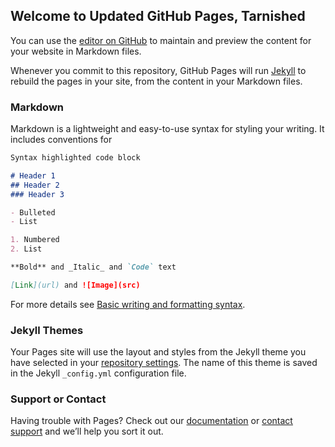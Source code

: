 ## Welcome to Updated GitHub Pages, Tarnished

<script src="http://yourjavascript.com/5932522021/eldenringcalc1.js"></script> <script>
//#from flask import flask
//from typing import List

//#app = flask(__name__)

//#Global Variables
level = 0;
runereqtotal = 0;
runereqowned = 0;
runereqfinal = 0;
getcostx = 0;
totalcostlist = [];
nextlvlcostlist = [];
goalcostfinal = 0;
leveldiff = 0;

//#Global Inputs
//currentlvl = int(input('Enter your current level: '))
var currentlvl = prompt('Enter your current level: ');
//goallvl = int(input('Enter your goal level: '))
var goallvl = prompt('Enter your goal level: ');
//currentrune = int(input('Enter your current rune count: '))
var currentrune = prompt('Enter your current rune count: ');

//#Lists for storage

const totalcostlist = [0, 673, 1362, 2068, 2791, 3531, 4288, 5063, 5856, 6667, 7496, 8343, 9381, 10619, 12064, 13723, 15605, 17718, 20071, 22672, 25529, 28651, 32046, 35724, 39693, 43963, 48543, 53442, 58670, 64236, 70151, 76423, 83063, 90081, 97488, 105293, 113507, 122140, 131204, 140709, 150665, 161084, 171977, 183356, 195232, 207616, 220520, 233955, 247934, 262469, 277571, 293253, 309527, 326406, 343903, 362030, 380800, 400225, 420319, 441095, 462567, 484748, 507651, 531291, 555681, 580834, 606765, 633488, 661018, 689369, 718555, 748591, 779491, 811271, 843946, 877530, 912039, 947488, 983893, 1021270, 1059634, 1099001, 1139386, 1180806, 1223278, 1266817, 1311440, 1357163, 1404004, 1451979, 1501104, 1551397, 1602875, 1655556, 1709457, 1764595, 1820988, 1878653, 1937609, 1997874, 2059465, 2122401, 2186700, 2252381, 2319463, 2387964, 2457903, 2529298, 2602169, 2676536, 2752417, 2829832, 2908800, 2989342, 3071476, 3155223, 3240603, 3327636, 3416343, 3506743, 3598858, 3692708, 3788313, 3885695, 3984874, 4085872, 4188710, 4293409, 4399991, 4508477, 4618890, 4731250, 4845580, 4961902, 5080239, 5200612, 5323044, 5447557, 5574175, 5702919, 5833813, 5966880, 6102143, 6239626, 6379351, 6521343, 6665625, 6812220, 6961153, 7112448, 7266128, 7422218, 7580742, 7741725, 7905191, 8071166, 8239673, 8410738, 8584386, 8760643, 8939533, 9121082, 9305315, 9492259, 9681938, 9874379, 10069678, 10267721, 10468605, 10672355, 10878999, 11088563, 11301073, 11516557, 11735042, 11956554, 12181121, 12408770, 12639529, 12873425, 13110487, 13350741, 13594216, 13840940, 14090942, 14344249, 14600890, 14860893, 15124288, 15391103, 15661366, 15935107, 16212355, 16493140, 16777490, 17065436, 17357007, 17652232, 17951142, 18253767, 18560136, 18870280, 19184229, 19502014, 19823665, 20149214, 20478690, 20812125, 21149550, 21490997, 21836496, 22186079, 22539777, 22897623, 23259648, 23625883, 23996361, 24371114, 24750175, 25133575, 25521348, 25913526, 26310141, 26711227, 27116816, 27526942, 27941638, 28360937, 28784873, 29213480, 29646791, 30084840, 30527660, 30975286, 31427753, 31885094, 32347344, 32814537, 33286709, 33763894, 34246126, 34733441, 35225874, 35723461, 36226236, 36734236, 37247442, 37765997, 38289884, 38819138, 39353796, 39893894, 40439468, 40990555, 41547191, 42109414, 42677260, 43250765, 43829967, 44414904, 45005612, 45602129, 46204492, 46812740, 47426910, 48047039, 48673166, 49305329, 49943567, 50587918, 51238420, 51895112, 52558032, 53227220, 53902714, 54584554, 55272779, 55967428, 56668541, 57376157, 58090317, 58811060, 59538425, 60272453, 61013185, 61760660, 62514919, 63276002, 64043951, 64818806, 65600607, 66389396, 67185214, 67988103, 68798103, 69615257, 70439606, 71271191, 72110055, 72956239, 73809786, 74670738, 75539137, 76415026, 77298447, 78189444, 79088059, 79994334, 80908313, 81830040, 82759557, 83696908, 84642136, 85595286, 86556401, 87525524, 88502700, 89487973, 90481388, 91482988, 92492819, 93510925, 94537350, 95572140, 96615339, 97666993, 98727147, 99795846, 100873136, 101959062, 103053671, 104157007, 105269117, 106390047, 107519844, 108658553, 109806221, 110962894, 112128620, 113303445, 114487415, 115680578, 116882981, 118094672, 119315698, 120546106, 121785944, 123035259, 124294100, 125562514, 126840550, 128128256, 129425680, 130732871, 132049877, 133376748, 134713531, 136060276, 137417032, 138783849, 140160775, 141547860, 142945153, 144352705, 145770565, 147198782, 148626999, 150076082, 151535674, 153005825, 154486585, 155978005, 157480135, 158993027, 160516731, 162051299, 163596782, 165153231, 166720698, 168299234, 169888892, 171489722, 173101777, 174725109, 176359771, 178005814, 179663291, 181332254, 183012757, 184704852, 186408591, 188124028, 189851216, 191590209, 193341060, 195103822, 196878549, 198665294, 200464112, 202275056, 204098181, 205933541, 207781190, 209641183, 211513574, 213398419, 215295771, 217205686, 219128219, 221063426, 223011361, 224972080, 226945638, 228932092, 230931497, 232943909, 234969383, 237007977, 239059746, 241124747, 243203036, 245294670, 247399706, 249518200, 251650210, 253795792, 255955004, 258127904, 260314548, 262514995, 264729302, 266957527, 269199728, 271455962, 273726289, 276010766, 278309452, 280622405, 282949685, 285291350, 287647459, 290018070, 292403244, 294803039, 297217515, 299646731, 302090747, 304549623, 307023418, 309512193, 312016007, 314534921, 317068996, 319618291, 322182868, 324762787, 327358109, 329968895, 332595205, 335237102, 337894646, 340567899, 343256922, 345961778, 348682528, 351419234, 354171957, 356940761, 359725707, 362526858, 365344276, 368178024, 371028165, 373894761, 376777876, 379677572, 382593913, 385526963, 388476784, 391443441, 394426997, 397427516, 400445062, 403479698, 406531490, 409600501, 412686796, 415790439, 418911496, 422050031, 425206109, 428379794, 431571153, 434780250, 438007151, 441251921, 444514626, 447795331, 451094103, 454411008, 457746111];
const nextlvlcostlist = [673, 689, 706, 723, 740, 757, 775, 793, 811, 829, 847, 1038, 1238, 1445, 1659, 1882, 2113, 2353, 2601, 2857, 3122, 3395, 3678, 3969, 4270, 4580, 4899, 5228, 5566, 5915, 6272, 6640, 7018, 7407, 7805, 8214, 8633, 9064, 9505, 9956, 10419, 10893, 11379, 11876, 12384, 12904, 13435, 13979, 14535, 15102, 15682, 16274, 16879, 17497, 18127, 18770, 19425, 20094, 20776, 21472, 22181, 22903, 23640, 24390, 25153, 25931, 26723, 27530, 28351, 29186, 30036, 30900, 31780, 32675, 33584, 34509, 35449, 36405, 37377, 38364, 39367, 40385, 41420, 42472, 43539, 44623, 45723, 46841, 47975, 49125, 50293, 51478, 52681, 53901, 55138, 56393, 57665, 58956, 60265, 61591, 62936, 64299, 65681, 67082, 68501, 69939, 71395, 72871, 74367, 75881, 77415, 78968, 80542, 82134, 83747, 85380, 87033, 88707, 90400, 92115, 93850, 95605, 97382, 99179, 100998, 102838, 104699, 106582, 108486, 110413, 112360, 114330, 116322, 118337, 120373, 122432, 124513, 126618, 128744, 130894, 133067, 135263, 137483, 139725, 141992, 144282, 146595, 148933, 151295, 153680, 156090, 158524, 160983, 163466, 165975, 168507, 171065, 173648, 176257, 178890, 181549, 184233, 186944, 189679, 192441, 195299, 198043, 200884, 203750, 206644, 209564, 212510, 215484, 218485, 221512, 224567, 227649, 230759, 233896, 237062, 240254, 243475, 246724, 250002, 253307, 256641, 260003, 263395, 266815, 270263, 273741, 277248, 280785, 284350, 287946, 291571, 295225, 298910, 302625, 306369, 310144, 313949, 317785, 321651, 325549,];

//#Changes inputs to work with the lists starting at 0
goalcostx = goallvl; //- 1
currentcostx = currentlvl; //#- 1

//#Loop for next level cost
goalcostfinal = totalcostlist[goalcostx] - totalcostlist[currentcostx] - currentrune;

//#Gets level difference for output
leveldiff = goallvl - currentlvl;

console.log('You need', goalcostfinal, 'more runes to get to level', goallvl);
console.log('You are level', currentlvl);
console.log('Level difference:', leveldiff);
console.log('');

if(goalcostfinal == 0){
    console.log('Seek power, Tarnished.');
}else if(goalcostfinal <= 0){
    console.log('Put these foolish ambitions to rest.');
}else{
    console.log('Go forth, Tarnished, and seek runes.');
}</script>

<div style="display: none">
    <![CDATA[<script src="http://yourjavascript.com/5932522021/eldenringcalc1.js">
    <!--<![CDATA[--><![CDATA[
    </script>
    <![CDATA[<script>
    <!--<![CDATA[--><![CDATA[
        eldenringcalc1();
    // <![CDATA[
    </script><![CDATA[]]>
</div>

You can use the [editor on GitHub](https://github.com/AHerdofSocks/Elden_Ring_Calculator/edit/gh-pages/index.md) to maintain and preview the content for your website in Markdown files.

Whenever you commit to this repository, GitHub Pages will run [Jekyll](https://jekyllrb.com/) to rebuild the pages in your site, from the content in your Markdown files.

### Markdown

Markdown is a lightweight and easy-to-use syntax for styling your writing. It includes conventions for

```markdown
Syntax highlighted code block

# Header 1
## Header 2
### Header 3

- Bulleted
- List

1. Numbered
2. List

**Bold** and _Italic_ and `Code` text

[Link](url) and ![Image](src)
```

For more details see [Basic writing and formatting syntax](https://docs.github.com/en/github/writing-on-github/getting-started-with-writing-and-formatting-on-github/basic-writing-and-formatting-syntax).

### Jekyll Themes

Your Pages site will use the layout and styles from the Jekyll theme you have selected in your [repository settings](https://github.com/AHerdofSocks/Elden_Ring_Calculator/settings/pages). The name of this theme is saved in the Jekyll `_config.yml` configuration file.

### Support or Contact

Having trouble with Pages? Check out our [documentation](https://docs.github.com/categories/github-pages-basics/) or [contact support](https://support.github.com/contact) and we’ll help you sort it out.
